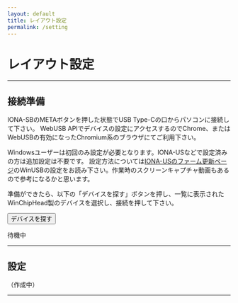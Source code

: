 ```yaml
---
layout: default
title: レイアウト設定
permalink: /setting
---
```

# レイアウト設定
---
## 接続準備
IONA-SBのMETAボタンを押した状態でUSB Type-Cの口からパソコンに接続して下さい。
WebUSB APIでデバイスの設定にアクセスするのでChrome、またはWebUSBの有効になったChromium系のブラウザにてご利用下さい。

Windowsユーザーは初回のみ設定が必要となります。IONA-USなどで設定済みの方は追加設定は不要です。
設定方法については[IONA-USのファーム更新ページ](https://toyoshim.github.io/iona-us/firmware)のWinUSBの設定をお読み下さい。作業時のスクリーンキャプチャ動画もあるので参考になるかと思います。

準備ができたら、以下の「デバイスを探す」ボタンを押し、一覧に表示されたWinChipHead製のデバイスを選択し、接続を押して下さい。

<button id="button" onclick="connect();">デバイスを探す</button>
<pre id="status">待機中</pre>

---
## 設定
（作成中）

---

<script src="https://toyoshim.github.io/CH559Flasher.js/CH559Flasher.js"></script>
<script>
let flasher = null;
let data = new Uint8Array(0x400);
let valid = false;

function setStatus(status) {
  document.getElementById('status').innerText = status;
}

function setButtonStatus(status) {
  document.getElementById('button').innerText = status;
}

async function save() {
  // TODO
}

async function connect() {
  if (flasher) {
    save();
    return;
  }
  flasher = new CH559Flasher();
  await flasher.connect();
  if (flasher.error) {
    setStatus('エラーが発生しました： ' + flasher.error);
    flasher = null;
    return;
  }
  for (let i = 0; i < 0x400; i += 0x20) {
    let buffer = await flasher.readDataInRange(0xf000 + i, 0x20);
    console.log(buffer);
    if (!buffer) {
      setStatus('設定読込中にエラーが発生しました： ' + flasher.error);
      flasher = null;
      return;
    }
    let b8 = new Uint8Array(buffer)
    for (let j = 0; j < 0x20; ++j) {
      data[i + j] = b8[j];
    }
  }
  const version = data[4] | (data[5] << 8) | (data[6] << 16) | (data[7] << 24);
  if (data[0] != 'I'.charCodeAt(0) ||
      data[1] != 'N'.charCodeAt(0) ||
      data[2] != 'S'.charCodeAt(0) ||
      data[3] != 'B'.charCodeAt(0) ||
      version != 1) {
    setStatus('接続しましたが、IONA-SBの設定データが確認できません');
    flasher = null;
    return;
  }
  setStatus('接続しました（ブートローダー： ' + flasher.bootLoader +
      ' / 設定フォーマット: v' + version + ')');
  valid = true;
  setButtonStatus('変更を保存する');
}
</script>